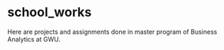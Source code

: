 # school_works
Here are projects and assignments done in master program of Business Analytics at GWU.
